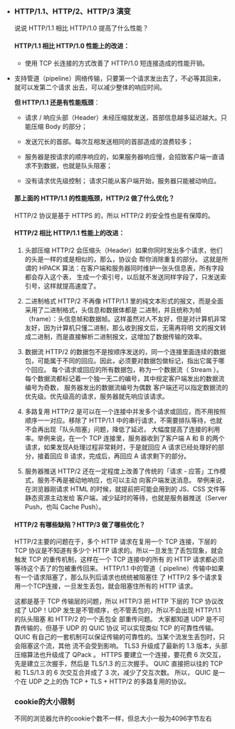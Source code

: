 - ### HTTP/1.1、HTTP/2、HTTP/3 演变

  说说 HTTP/1.1 相比 HTTP/1.0 提高了什么性能？

  #### HTTP/1.1 相比 HTTP/1.0 性能上的改进：

  - 使用 TCP 长连接的方式改善了 HTTP/1.0 短连接造成的性能开销。
- 支持管道（pipeline）网络传输，只要第一个请求发出去了，不必等其回来，就可以发第二个请求 出去，可以减少整体的响应时间。
  
  **但 HTTP/1.1 还是有性能瓶颈**： 
  
  - 请求 / 响应头部（Header）未经压缩就发送，首部信息越多延迟越大。只能压缩 Body 的部分； 
  - 发送冗长的首部。每次互相发送相同的首部造成的浪费较多； 
  
  - 服务器是按请求的顺序响应的，如果服务器响应慢，会招致客户端一直请求不到数据，也就是队头阻塞； 
  - 没有请求优先级控制； 请求只能从客户端开始，服务器只能被动响应。
  
  
  
  #### 那上面的 HTTP/1.1 的性能瓶颈，HTTP/2 做了什么优化？ 
  
  HTTP/2 协议是基于 HTTPS 的，所以 HTTP/2 的安全性也是有保障的。
  
  #### HTTP/2 相比 HTTP/1.1 性能上的改进： 
  
  1. 头部压缩 HTTP/2 会压缩头（Header）如果你同时发出多个请求，他们的头是一样的或是相似的，那么，协议会 帮你消除重复的部分。 这就是所谓的 HPACK 算法：在客户端和服务器同时维护一张头信息表，所有字段都会存入这个表， 生成一个索引号，以后就不发送同样字段了，只发送索引号，这样就提高速度了。 
  
  2. 二进制格式 HTTP/2 不再像 HTTP/1.1 里的纯文本形式的报文，而是全面采用了二进制格式，头信息和数据体都是 二进制，并且统称为帧（frame）：头信息帧和数据帧。这样虽然对人不友好，但是对计算机非常友好，因为计算机只懂二进制，那么收到报文后，无需再将明 文的报文转成二进制，而是直接解析二进制报文，这增加了数据传输的效率。 
  
  3. 数据流 HTTP/2 的数据包不是按顺序发送的，同一个连接里面连续的数据包，可能属于不同的回应。因此，必须要对数据包做标记，指出它属于哪个回应。 每个请求或回应的所有数据包，称为一个数据流（ Stream ）。每个数据流都标记着一个独一无二的编号，其中规定客户端发出的数据流编号为奇数， 服务器发出的数据流编号为偶数 客户端还可以指定数据流的优先级。优先级高的请求，服务器就先响应该请求。 
  
  4. 多路复用 HTTP/2 是可以在一个连接中并发多个请求或回应，而不用按照顺序一一对应。移除了 HTTP/1.1 中的串行请求，不需要排队等待，也就不会再出现「队头阻塞」问题，降低了延迟， 大幅度提高了连接的利用率。举例来说，在一个 TCP 连接里，服务器收到了客户端 A 和 B 的两个请求，如果发现A处理过程非常耗时，于是就回应 A 请求已经处理好的部分，接着回应 B 请求，完成后，再回应 A 请求剩下的部分。 
  
  5. 服务器推送 HTTP/2 还在一定程度上改善了传统的「请求 - 应答」工作模式，服务不再是被动地响应，也可以主动 向客户端发送消息。 举例来说，在浏览器刚请求 HTML 的时候，就提前把可能会用到的 JS、CSS 文件等静态资源主动发给 客户端，减少延时的等待，也就是服务器推送（Server Push，也叫 Cache Push）。
  
  #### HTTP/2 有哪些缺陷？HTTP/3 做了哪些优化？
  
  HTTP/2主要的问题在于，多个 HTTP 请求在复用一个 TCP 连接，下层的 TCP 协议是不知道有多少个 HTTP 请求的。所以一旦发生了丢包现象，就会触发 TCP 的重传机制，这样在一个 TCP 连接中的所有 的 HTTP 请求都必须等待这个丢了的包被重传回来。 HTTP/1.1 中的管道（ pipeline）传输中如果有一个请求阻塞了，那么队列后请求也统统被阻塞住 了 HTTP/2 多个请求复用一个TCP连接，一旦发生丢包，就会阻塞住所有的 HTTP 请求。
  
   这都是基于 TCP 传输层的问题，所以 HTTP/3 把 HTTP 下层的 TCP 协议改成了 UDP！UDP 发生是不管顺序，也不管丢包的，所以不会出现 HTTP/1.1 的队头阻塞 和 HTTP/2 的一个丢包全 部重传问题。 大家都知道 UDP 是不可靠传输的，但基于 UDP 的 QUIC 协议 可以实现类似 TCP 的可靠性传输。 QUIC 有自己的一套机制可以保证传输的可靠性的。当某个流发生丢包时，只会阻塞这个流，其他 流不会受到影响。 TLS3 升级成了最新的 1.3 版本，头部压缩算法也升级成了 QPack 。 HTTPS 要建立一个连接，要花费 6 次交互，先是建立三次握手，然后是 TLS/1.3 的三次握手。 QUIC 直接把以往的 TCP 和 TLS/1.3 的 6 次交互合并成了 3 次，减少了交互次数。 所以， QUIC 是一个在 UDP 之上的伪 TCP + TLS + HTTP/2 的多路复用的协议。
  
  
  
  
  
  
  
  ### cookie的大小限制
  
  不同的浏览器允许的cookie个数不一样，但总大小一般为4096字节左右